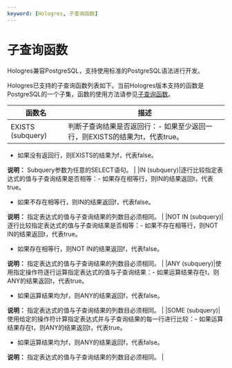 ```yaml
---
keyword: [Hologres, 子查询函数]
---
```


# 子查询函数

Hologres兼容PostgreSQL，支持使用标准的PostgreSQL语法进行开发。

Hologres已支持的子查询函数列表如下。当前Hologres版本支持的函数是PostgreSQL的一个子集，函数的使用方法请参见[子查询函数](https://www.postgresql.org/docs/11/functions-subquery.html)。

|函数名|描述|
|---|--|
|EXISTS \(subquery\)|判断子查询结果是否返回行：-   如果至少返回一行，则EXISTS的结果为t，代表true。
-   如果没有返回行，则EXISTS的结果为f，代表false。

**说明：** Subquery参数为任意的SELECT语句。 |
|IN \(subquery\)|逐行比较指定表达式的值与子查询结果是否相等：-   如果存在相等行，则IN的结果返回t，代表true。
-   如果不存在相等行，则IN的结果返回f，代表false。

**说明：** 指定表达式的值与子查询结果的列数目必须相同。 |
|NOT IN \(subquery\)|逐行比较指定表达式的值与子查询结果是否相等：-   如果不存在相等行，则NOT IN的结果返回t，代表true。
-   如果存在相等行，则NOT IN的结果返回f，代表false。

**说明：** 指定表达式的值与子查询结果的列数目必须相同。 |
|ANY \(subquery\)|使用指定操作符逐行运算指定表达式的值与子查询结果：-   如果运算结果存在t，则ANY的结果返回t，代表true。
-   如果运算结果均为f，则ANY的结果返回f，代表false。

**说明：** 指定表达式的值与子查询结果的列数目必须相同。 |
|SOME \(subquery\)|使用给定的操作符计算指定表达式并与子查询结果的每一行进行比较：-   如果运算结果存在t，则ANY的结果返回t，代表true。
-   如果运算结果均为f，则ANY的结果返回f，代表false。

**说明：** 指定表达式的值与子查询结果的列数目必须相同。 |

